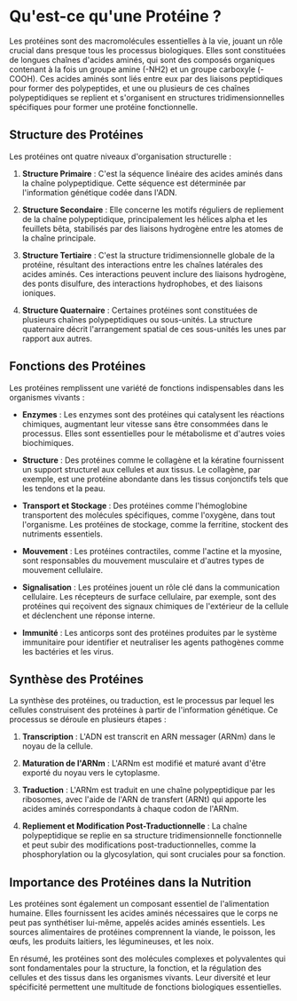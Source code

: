# Qu'est-ce qu'une Protéine ?

Les protéines sont des macromolécules essentielles à la vie, jouant un rôle crucial dans presque tous les processus biologiques. Elles sont constituées de longues chaînes d'acides aminés, qui sont des composés organiques contenant à la fois un groupe amine (-NH2) et un groupe carboxyle (-COOH). Ces acides aminés sont liés entre eux par des liaisons peptidiques pour former des polypeptides, et une ou plusieurs de ces chaînes polypeptidiques se replient et s'organisent en structures tridimensionnelles spécifiques pour former une protéine fonctionnelle.

## Structure des Protéines

Les protéines ont quatre niveaux d'organisation structurelle :

1. **Structure Primaire** : C'est la séquence linéaire des acides aminés dans la chaîne polypeptidique. Cette séquence est déterminée par l'information génétique codée dans l'ADN.

2. **Structure Secondaire** : Elle concerne les motifs réguliers de repliement de la chaîne polypeptidique, principalement les hélices alpha et les feuillets bêta, stabilisés par des liaisons hydrogène entre les atomes de la chaîne principale.

3. **Structure Tertiaire** : C'est la structure tridimensionnelle globale de la protéine, résultant des interactions entre les chaînes latérales des acides aminés. Ces interactions peuvent inclure des liaisons hydrogène, des ponts disulfure, des interactions hydrophobes, et des liaisons ioniques.

4. **Structure Quaternaire** : Certaines protéines sont constituées de plusieurs chaînes polypeptidiques ou sous-unités. La structure quaternaire décrit l'arrangement spatial de ces sous-unités les unes par rapport aux autres.

## Fonctions des Protéines

Les protéines remplissent une variété de fonctions indispensables dans les organismes vivants :

- **Enzymes** : Les enzymes sont des protéines qui catalysent les réactions chimiques, augmentant leur vitesse sans être consommées dans le processus. Elles sont essentielles pour le métabolisme et d'autres voies biochimiques.

- **Structure** : Des protéines comme le collagène et la kératine fournissent un support structurel aux cellules et aux tissus. Le collagène, par exemple, est une protéine abondante dans les tissus conjonctifs tels que les tendons et la peau.

- **Transport et Stockage** : Des protéines comme l'hémoglobine transportent des molécules spécifiques, comme l'oxygène, dans tout l'organisme. Les protéines de stockage, comme la ferritine, stockent des nutriments essentiels.

- **Mouvement** : Les protéines contractiles, comme l'actine et la myosine, sont responsables du mouvement musculaire et d'autres types de mouvement cellulaire.

- **Signalisation** : Les protéines jouent un rôle clé dans la communication cellulaire. Les récepteurs de surface cellulaire, par exemple, sont des protéines qui reçoivent des signaux chimiques de l'extérieur de la cellule et déclenchent une réponse interne.

- **Immunité** : Les anticorps sont des protéines produites par le système immunitaire pour identifier et neutraliser les agents pathogènes comme les bactéries et les virus.

## Synthèse des Protéines

La synthèse des protéines, ou traduction, est le processus par lequel les cellules construisent des protéines à partir de l'information génétique. Ce processus se déroule en plusieurs étapes :

1. **Transcription** : L'ADN est transcrit en ARN messager (ARNm) dans le noyau de la cellule.

2. **Maturation de l'ARNm** : L'ARNm est modifié et maturé avant d'être exporté du noyau vers le cytoplasme.

3. **Traduction** : L'ARNm est traduit en une chaîne polypeptidique par les ribosomes, avec l'aide de l'ARN de transfert (ARNt) qui apporte les acides aminés correspondants à chaque codon de l'ARNm.

4. **Repliement et Modification Post-Traductionnelle** : La chaîne polypeptidique se replie en sa structure tridimensionnelle fonctionnelle et peut subir des modifications post-traductionnelles, comme la phosphorylation ou la glycosylation, qui sont cruciales pour sa fonction.

## Importance des Protéines dans la Nutrition

Les protéines sont également un composant essentiel de l'alimentation humaine. Elles fournissent les acides aminés nécessaires que le corps ne peut pas synthétiser lui-même, appelés acides aminés essentiels. Les sources alimentaires de protéines comprennent la viande, le poisson, les œufs, les produits laitiers, les légumineuses, et les noix.

En résumé, les protéines sont des molécules complexes et polyvalentes qui sont fondamentales pour la structure, la fonction, et la régulation des cellules et des tissus dans les organismes vivants. Leur diversité et leur spécificité permettent une multitude de fonctions biologiques essentielles.